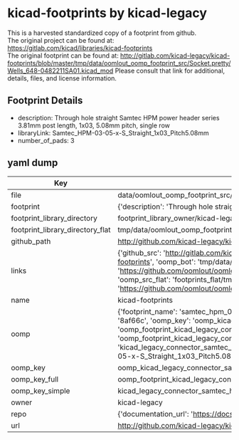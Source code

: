 # kicad-footprints by kicad-legacy  
This is a harvested standardized copy of a footprint from github.  
The original project can be found at:  
https://gitlab.com/kicad/libraries/kicad-footprints  
The original footprint can be found at:
http://gitlab.com/kicad-legacy/kicad-footprints/blob/master/tmp/data/oomlout_oomp_footprint_src/Socket.pretty/Wells_648-0482211SA01.kicad_mod
Please consult that link for additional, details, files, and license information.  
## Footprint Details
* description: Through hole straight Samtec HPM power header series 3.81mm post length, 1x03, 5.08mm pitch, single row  
* libraryLink: Samtec_HPM-03-05-x-S_Straight_1x03_Pitch5.08mm  
* number_of_pads: 3  
## yaml dump  
| Key | Value |  
| --- | --- |  
| file | data/oomlout_oomp_footprint_src/kicad-footprints/Connector_Samtec_HPM_THT.pretty/Samtec_HPM-03-05-x-S_Straight_1x03_Pitch5.08mm.kicad_mod |  
| footprint | {'description': 'Through hole straight Samtec HPM power header series 3.81mm post length, 1x03, 5.08mm pitch, single row', 'libraryLink': 'Samtec_HPM-03-05-x-S_Straight_1x03_Pitch5.08mm', 'number_of_pads': 3} |  
| footprint_library_directory | footprint_library_owner/kicad-legacy_kicad-footprints |  
| footprint_library_directory_flat | tmp/data/oomlout_oomp_footprint_src/footprints_flat/kicad_legacy_connector_samtec_hpm_tht_samtec_hpm_03_05_x_s_straight_1x03_pitch5_08mm/working |  
| github_path | http://github.com/kicad-legacy/kicad-footprints/blob/master/tmp/data/oomlout_oomp_footprint_src/Connector_Samtec_HPM_THT.pretty/Samtec_HPM-03-05-x-S_Straight_1x03_Pitch5.08mm.kicad_mod |  
| links | {'github_src': 'http://gitlab.com/kicad-legacy/kicad-footprints/blob/master/tmp/data/oomlout_oomp_footprint_src/Socket.pretty/Wells_648-0482211SA01.kicad_mod', 'github_src_repo': 'https://gitlab.com/kicad/libraries/kicad-footprints', 'oomp_bot': 'tmp/data/oomlout_oomp_footprint_src/footprints/kicad_legacy_connector_samtec_hpm_tht_samtec_hpm_03_05_x_s_straight_1x03_pitch5_08mm/working', 'oomp_bot_github': 'https://github.com/oomlout/oomlout_oomp_footprint_bot/tree/main/tmp/data/oomlout_oomp_footprint_src/footprints/kicad_legacy_connector_samtec_hpm_tht_samtec_hpm_03_05_x_s_straight_1x03_pitch5_08mm/working', 'oomp_src_flat': 'footprints_flat/tmp/data/oomlout_oomp_footprint_src/footprints_flat/kicad_legacy_connector_samtec_hpm_tht_samtec_hpm_03_05_x_s_straight_1x03_pitch5_08mm/working', 'oomp_src_flat_github': 'https://github.com/oomlout/oomlout_oomp_footprint_src/tree/main/tmp/data/oomlout_oomp_footprint_src/footprints_flat/kicad_legacy_connector_samtec_hpm_tht_samtec_hpm_03_05_x_s_straight_1x03_pitch5_08mm/working'} |  
| name | kicad-footprints |  
| oomp | {'footprint_name': 'samtec_hpm_03_05_x_s_straight_1x03_pitch5_08mm', 'library_name': 'connector_samtec_hpm_tht', 'md5': '8af66c093bc8aba215ca3d901436cb31', 'md5_10': '8af66c093b', 'md5_5': '8af66', 'md5_6': '8af66c', 'oomp_key': 'oomp_kicad_legacy_connector_samtec_hpm_tht_samtec_hpm_03_05_x_s_straight_1x03_pitch5_08mm', 'oomp_key_extra': 'oomp_footprint_kicad_legacy_connector_samtec_hpm_tht_samtec_hpm_03_05_x_s_straight_1x03_pitch5_08mm', 'oomp_key_full': 'oomp_footprint_kicad_legacy_connector_samtec_hpm_tht_samtec_hpm_03_05_x_s_straight_1x03_pitch5_08mm_8af66c', 'oomp_key_simple': 'kicad_legacy_connector_samtec_hpm_tht_samtec_hpm_03_05_x_s_straight_1x03_pitch5_08mm', 'original_filename': 'data/oomlout_oomp_footprint_src/kicad-footprints/Connector_Samtec_HPM_THT.pretty/Samtec_HPM-03-05-x-S_Straight_1x03_Pitch5.08mm.kicad_mod', 'owner_name': 'kicad_legacy'} |  
| oomp_key | oomp_kicad_legacy_connector_samtec_hpm_tht_samtec_hpm_03_05_x_s_straight_1x03_pitch5_08mm |  
| oomp_key_full | oomp_footprint_kicad_legacy_connector_samtec_hpm_tht_samtec_hpm_03_05_x_s_straight_1x03_pitch5_08mm |  
| oomp_key_simple | kicad_legacy_connector_samtec_hpm_tht_samtec_hpm_03_05_x_s_straight_1x03_pitch5_08mm |  
| owner | kicad-legacy |  
| repo | {'documentation_url': 'https://docs.github.com/rest/repos/repos#get-a-repository', 'message': 'Not Found'} |  
| url | http://github.com/kicad-legacy/kicad-footprints |  

